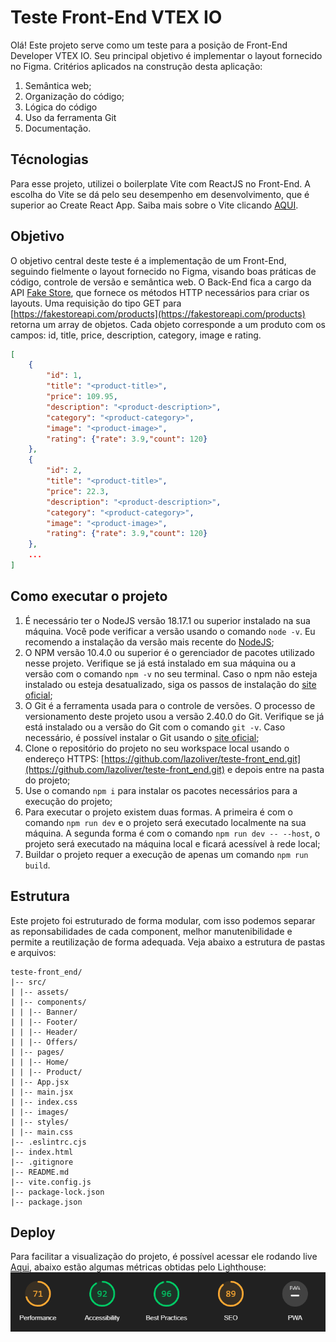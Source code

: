 # Teste Front-End VTEX IO

Olá! Este projeto serve como um teste para a posição de Front-End Developer VTEX IO. Seu principal objetivo é implementar o layout fornecido no Figma. Critérios aplicados na construção desta aplicação:

1. Semântica web;
2. Organização do código;
3. Lógica do código
4. Uso da ferramenta Git
5. Documentação.

## Técnologias

Para esse projeto, utilizei o boilerplate Vite com ReactJS no Front-End. A escolha do Vite se dá pelo seu desempenho em desenvolvimento, que é superior ao Create React App. Saiba mais sobre o Vite clicando [AQUI](https://vitejs.dev/guide/).

## Objetivo

O objetivo central deste teste é a implementação de um Front-End, seguindo fielmente o layout fornecido no Figma, visando boas práticas de código, controle de versão e semântica web. O Back-End fica a cargo da API [Fake Store](https://fakestoreapi.com/), que fornece os métodos HTTP necessários para criar os layouts.
Uma requisição do tipo GET para [https://fakestoreapi.com/products](https://fakestoreapi.com/products) retorna um array de objetos. Cada objeto corresponde a um produto com os campos: id, title, price, description, category, image e rating.

```json
[
	{
		"id": 1,
		"title": "<product-title>",
		"price": 109.95,
		"description": "<product-description>",
		"category": "<product-category>",
		"image": "<product-image>",
		"rating": {"rate": 3.9,"count": 120}
	},
	{
		"id": 2,
		"title": "<product-title>",
		"price": 22.3,
		"description": "<product-description>",
		"category": "<product-category>",
		"image": "<product-image>",
		"rating": {"rate": 3.9,"count": 120}
	},
	...
]
```

## Como executar o projeto

1. É necessário ter o NodeJS versão 18.17.1 ou superior instalado na sua máquina. Você pode verificar a versão usando o comando `node -v`. Eu recomendo a instalação da versão mais recente do [NodeJS](https://nodejs.org/en);
2. O NPM versão 10.4.0 ou superior é o gerenciador de pacotes utilizado nesse projeto. Verifique se já está instalado em sua máquina ou a versão com o comando `npm -v` no seu terminal. Caso o npm não esteja instalado ou esteja desatualizado, siga os passos de instalação do [site oficial](https://docs.npmjs.com/downloading-and-installing-node-js-and-npm);
3. O Git é a ferramenta usada para o controle de versões. O processo de versionamento deste projeto usou a versão 2.40.0 do Git. Verifique se já está instalado ou a versão do Git com o comando `git -v`. Caso necessário, é possível instalar o Git usando o [site oficial](https://git-scm.com/downloads);
4. Clone o repositório do projeto no seu workspace local usando o endereço HTTPS: [https://github.com/lazoliver/teste-front_end.git](https://github.com/lazoliver/teste-front_end.git) e depois entre na pasta do projeto;
5. Use o comando `npm i` para instalar os pacotes necessários para a execução do projeto;
6. Para executar o projeto existem duas formas. A primeira é com o comando `npm run dev` e o projeto será executado localmente na sua máquina. A segunda forma é com o comando `npm run dev -- --host`, o projeto será executado na máquina local e ficará acessível à rede local;
7. Buildar o projeto requer a execução de apenas um comando `npm run build`.

## Estrutura

Este projeto foi estruturado de forma modular, com isso podemos separar as reponsabilidades de cada component, melhor manutenibilidade e permite a reutilização de forma adequada.
Veja abaixo a estrutura de pastas e arquivos:

```
teste-front_end/
|-- src/
| |-- assets/
| |-- components/
| | |-- Banner/
| | |-- Footer/
| | |-- Header/
| | |-- Offers/
| |-- pages/
| | |-- Home/
| | |-- Product/
| |-- App.jsx
| |-- main.jsx
| |-- index.css
| |-- images/
| |-- styles/
| |-- main.css
|-- .eslintrc.cjs
|-- index.html
|-- .gitignore
|-- README.md
|-- vite.config.js
|-- package-lock.json
|-- package.json
```

## Deploy

Para facilitar a visualização do projeto, é possível acessar ele rodando live [Aqui](https://teste-front-end-blond.vercel.app/), abaixo estão algumas métricas obtidas pelo Lighthouse:
![Métricas Google Lighthouse](https://github.com/lazoliver/teste-front_end/blob/master/src/assets/images/image.png)
